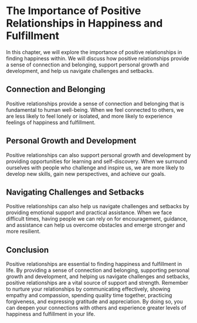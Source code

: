 The Importance of Positive Relationships in Happiness and Fulfillment
==================================================================================================================

In this chapter, we will explore the importance of positive relationships in finding happiness within. We will discuss how positive relationships provide a sense of connection and belonging, support personal growth and development, and help us navigate challenges and setbacks.

Connection and Belonging
------------------------

Positive relationships provide a sense of connection and belonging that is fundamental to human well-being. When we feel connected to others, we are less likely to feel lonely or isolated, and more likely to experience feelings of happiness and fulfillment.

Personal Growth and Development
-------------------------------

Positive relationships can also support personal growth and development by providing opportunities for learning and self-discovery. When we surround ourselves with people who challenge and inspire us, we are more likely to develop new skills, gain new perspectives, and achieve our goals.

Navigating Challenges and Setbacks
----------------------------------

Positive relationships can also help us navigate challenges and setbacks by providing emotional support and practical assistance. When we face difficult times, having people we can rely on for encouragement, guidance, and assistance can help us overcome obstacles and emerge stronger and more resilient.

Conclusion
----------

Positive relationships are essential to finding happiness and fulfillment in life. By providing a sense of connection and belonging, supporting personal growth and development, and helping us navigate challenges and setbacks, positive relationships are a vital source of support and strength. Remember to nurture your relationships by communicating effectively, showing empathy and compassion, spending quality time together, practicing forgiveness, and expressing gratitude and appreciation. By doing so, you can deepen your connections with others and experience greater levels of happiness and fulfillment in your life.


